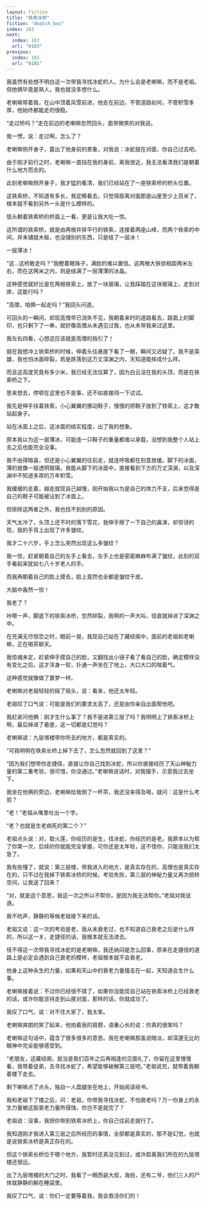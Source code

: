 ```yaml
---
layout: fiction
title: "铁索冰桥"
fiction: "deatch_bus"
index: 182
next:
  index: 183
  url: "0183"
previous:
  index: 181
  url: "0181"
---
```

我虽然有些想不明白这一次带我寻找冰蛇的人，为什么会是老喇嘛，而不是老祖。  但他俩毕竟是熟人，我也就没多想什么。

老喇嘛带着我，在山中顶着风雪前进，他走在前边，不管道路如何，不管积雪多厚，他始终都能走的很稳。

“走过桥吗？”走在前边的老喇嘛忽然回头，面带微笑的对我说。

我一愣，说：走过啊，怎么了？

老喇嘛侧开身子，露出了他身前的景象，对我说：冰蛇就在对面，你自己过去吧。

由于刚才前行之时，老喇嘛一直挡在我的身前，离我很近，我无法看清我们是朝着什么地方而去的。

此刻老喇嘛侧开身子，我才猛的看清，我们已经站在了一座铁索桥的桥头位置。

这铁索桥，不知道有多长，我定睛看去，只觉得距离对面那座山崖至少上百米了，根本就不看到另外一头是什么模样的。

低头朝着铁索桥的桥面上一看，更是让我大吃一惊。

这所谓的铁索桥，就是由两根并排平行的铁索，连接着两座山峰，而两个铁索的中间，并未铺就木板，也没铺别的东西，只是结了一层冰！

一层薄冰！

“这...这桥敢走吗？”我瞪着眼珠子，满脸的难以置信。这两根大铁锁相距两米左右，而在这两米之内，则是结满了一层薄薄的冰晶。

这种感觉就好比是在两根铁索上，放了一块玻璃，让我踩踏在这块玻璃上，走到对岸，这能行吗？

“高僧，咱俩一起走吗？”我回头问道。

可回头的一瞬间，却现高僧早已消失不见，我朝着来时的道路看去，路面上的脚印，也只剩下了一串，就好像高僧从未遇见过我，也从未带我来过这里。

我左右四看，心想这应该就是高僧的指引了！

就在我想冲上铁索桥的时候，伸着头往悬崖下看了一眼，瞬间又迟疑了。我不是英雄，我也怕冰面碎裂，若是跌落到这万丈深渊之内，天知道能摔成什么样。

而且这高度究竟有多少米，我已经无法估算了，因为白云没在我的头顶，而是在铁索桥之下。

思来想去，停顿在这里也不是事，还不如直接闯一下试试。

我先是伸手扶着铁索，小心翼翼的挪动鞋子，慢慢的把鞋子放到了铁索上，这才敢站起身子。

站在冰面上之后，这冰面的结实程度，出了我的想象。

原本我以为这一层薄冰，可能连一只鞋子的重量都难以承载，没想到我整个人站上去之后也能完全没事。

我不由得暗喜，但还是小心翼翼的往前走，就连呼吸都在刻意放缓。脚下的冰面，薄的就像一层透明玻璃，我能从脚下的冰面中，直接看到下方的万丈深渊，以及深渊中不知道多厚的万年积雪。

我缓缓的走着，越走就现自己越慢，刚开始我以为是自己的体力不支，后来觉得是自己的鞋子可能被沾到了冰面上。

但排除这两者之外，我也找不到别的原因。

天气太冷了，头顶上还不时的落下雪花，我伸手擦了一下自己的鼻涕，却惊讶的现，我的手背上出现了许多皱纹。

我才二十六岁，手上怎么突然出现这么多皱纹？

我一惊，赶紧朝着自己的左手上看去，左手上也是密密麻麻布满了皱纹，此刻的双手看起来犹如七八十岁老人的手。

而我再朝着自己的脸上摸去，脸上竟然也全都是皱纹干皮。

大脑中轰然一惊！

我老了？

咔嚓一声，脚底下的铁索冰桥，忽然碎裂，我啊的一声大叫，径直就掉进了深渊之中。

在充满无尽惊恐之时，眼前一晃，我现自己站在了藏经阁中，面前的老祖和老喇嘛，正在喝茶聊天。

我惊魂未定，赶紧伸手摸自己的脸，又翻找出小镜子看了看自己的脸，确定模样没有变化之后，这才浑身一软，扑通一声坐在了地上，大口大口的喘着气。

这种感觉就像做了噩梦一样。

老喇嘛对老祖轻轻的摇了摇头，说：看来，他还太年轻。

老祖叹了口气说：可能是我们的要求太高了，还是由你亲自出面帮他吧。

我赶紧问他俩：刚才生什么事了？我不是进第三层了吗？我明明上了铁索冰桥上啊，最后掉进了悬崖，这一切都是幻觉吗？

老喇嘛说：九层塔楼带你所去的地方，都是真实的。

“可我明明在铁索长桥上掉下去了，怎么忽然就回到了这里？”

“因为我们想带你走捷径，直接让你自己找到冰蛇，所以你直接经历了天山神秘力量的第二重考验，很可惜，你没通过。”老喇嘛说话时，对我摆手，示意我过去坐下。

我坐在他俩的旁边，老喇嘛给我倒了一杯茶，我还没来得及喝，就问：这是什么考验？

“老！”老祖从嘴里吐出一个字。

“老？也就是生老病死的第二个？”

老祖点头说：对，取火莲，你经历的是生，找冰蛇，你经历的是老。我原本以为帮了你第一次，后续的你就能完全掌握，可你还是太年轻，这不怪你，只能说我们太急了。

我有些懂了，就说：第三层楼，带我进入的地方，是真实存在的，高僧也是真实存在的，只不过在我掉下铁索冰桥的时候，考验失败，第三层的神秘力量又再次扭转空间，让我送了回来？

“对，就是这个意思，我这一次之所以不帮你，是因为我无法帮你。”老祖对我说道。

我不吭声，静静的等候老祖接下来的话。

老祖又说：这一次的考验是老，我从未衰老过，也不知道自己衰老之后是什么样的，所以这一关，走捷径的话，我根本就无法进去。

怪不得这一次带我寻找冰蛇的是老喇嘛，我还纳闷是怎么回事，原来在走捷径的道路上是必定会遇到自己衰老的模样，老祖根本就不会衰老。

他身上这种永生的力量，如果和天山中的衰老力量撞击在一起，天知道会生什么事。

老喇嘛接着说：不过你已经很不错了，如果你没能现自己站在铁索冰桥上已经衰老的话，或许你能坚持走到山崖对面，那样的话，你就成功了。

我叹了口气，说：对不住大家了，我太笨。

老喇嘛爽朗的笑了起来，他拍着我的肩膀，语重心长的说：你真的很笨吗？

老喇嘛这句话中，蕴含了很多很多的意思。我在老喇嘛那虽说暗淡，却深邃无比的眼神中完全能够感受到。

“老朋友，这藏经阁，就当是我们百年之后再相逢的见面礼了，你留在这里慢慢看，我带着徒弟，去寻找冰蛇了，希望能够破解第三层吧。”老祖说完，就带着我朝着楼下走去。

剩下喇嘛点了点头，独自一人盘腿坐在地上，开始阅读经书。

我和老祖下了楼之后，问：老祖，你带我寻找冰蛇，不怕衰老吗？万一你身上的永生力量被这股衰老力量所侵蚀，你岂不是就完了？

老祖说：没事，我把你带到铁索冰桥上，你自己往前走就行了。

我知道刚才我进入第三层之后所经历的事情，全部都是真实的，那不是幻觉。也就是说铁索冰桥是真正存在的。

但这个铁索长桥位于哪个地方，我暂时还真没见到过，或许距离我们所在的九层塔楼还很远。

出了九层塔楼的大门之时，我看了一眼西装大叔，海伯，还有二爷，他们三人的尸体就静静的躺在睡袋里。

我叹了口气，说：你们一定要等着我，我会救活你们的！